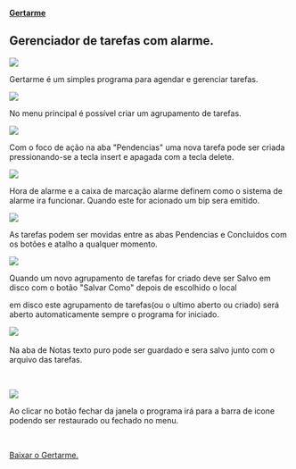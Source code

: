 [**Gertarme**](https://sowbreira-26fe1.firebaseapp.com/gertarme/gertarme.zip)

## Gerenciador de tarefas com alarme. 
![](https://sowbreira-26fe1.firebaseapp.com/gertarme/pic1.jpg)

Gertarme é um simples programa para agendar e gerenciar tarefas.

![](https://sowbreira-26fe1.firebaseapp.com/gertarme/pic2.jpg)

No menu principal é possível criar um agrupamento de tarefas.

![](https://sowbreira-26fe1.firebaseapp.com/gertarme/pic3.jpg)

Com o foco de ação na aba \"Pendencias\" uma nova tarefa pode ser criada
pressionando-se a tecla insert e apagada com a tecla delete.

![](https://sowbreira-26fe1.firebaseapp.com/gertarme/pic4.jpg)

Hora de alarme e a caixa de marcação alarme definem como o sistema de
alarme ira funcionar. Quando este for acionado um bip sera emitido.

![](https://sowbreira-26fe1.firebaseapp.com/gertarme/pic5.jpg)

As tarefas podem ser movidas entre as abas Pendencias e Concluidos com
os botões e atalho a qualquer momento.

![](https://sowbreira-26fe1.firebaseapp.com/gertarme/pic6.jpg)

Quando um novo agrupamento de tarefas for criado deve ser Salvo em disco
com o botão \"Salvar Como\" depois de escolhido o local

em disco este agrupamento de tarefas(ou o ultimo aberto ou criado) será
aberto automaticamente sempre o programa for iniciado.

![](https://sowbreira-26fe1.firebaseapp.com/gertarme/pic7.jpg)
 

Na aba de Notas texto puro pode ser guardado e sera salvo junto com o
arquivo das tarefas.

 

![](https://sowbreira-26fe1.firebaseapp.com/gertarme/pic8.jpg)

Ao clicar no botão fechar da janela o programa irá para a barra de icone
podendo ser restaurado ou fechado no menu.

 

[Baixar o Gertarme.](https://sowbreira-26fe1.firebaseapp.com/gertarme/gertarme.zip)

 
